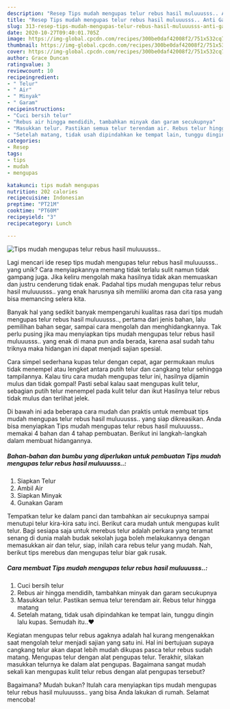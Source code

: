 ```yaml
---
description: "Resep Tips mudah mengupas telur rebus hasil muluuusss.. Anti Gagal"
title: "Resep Tips mudah mengupas telur rebus hasil muluuusss.. Anti Gagal"
slug: 313-resep-tips-mudah-mengupas-telur-rebus-hasil-muluuusss-anti-gagal
date: 2020-10-27T09:40:01.705Z
image: https://img-global.cpcdn.com/recipes/300be0daf42008f2/751x532cq70/tips-mudah-mengupas-telur-rebus-hasil-muluuusss-foto-resep-utama.jpg
thumbnail: https://img-global.cpcdn.com/recipes/300be0daf42008f2/751x532cq70/tips-mudah-mengupas-telur-rebus-hasil-muluuusss-foto-resep-utama.jpg
cover: https://img-global.cpcdn.com/recipes/300be0daf42008f2/751x532cq70/tips-mudah-mengupas-telur-rebus-hasil-muluuusss-foto-resep-utama.jpg
author: Grace Duncan
ratingvalue: 3
reviewcount: 10
recipeingredient:
- " Telur"
- " Air"
- " Minyak"
- " Garam"
recipeinstructions:
- "Cuci bersih telur"
- "Rebus air hingga mendidih, tambahkan minyak dan garam secukupnya"
- "Masukkan telur. Pastikan semua telur terendam air. Rebus telur hingga matang"
- "Setelah matang, tidak usah dipindahkan ke tempat lain, tunggu dingin lalu kupas. Semudah itu..❤"
categories:
- Resep
tags:
- tips
- mudah
- mengupas

katakunci: tips mudah mengupas 
nutrition: 202 calories
recipecuisine: Indonesian
preptime: "PT21M"
cooktime: "PT60M"
recipeyield: "3"
recipecategory: Lunch

---
```



![Tips mudah mengupas telur rebus hasil muluuusss..](https://img-global.cpcdn.com/recipes/300be0daf42008f2/751x532cq70/tips-mudah-mengupas-telur-rebus-hasil-muluuusss-foto-resep-utama.jpg)

Lagi mencari ide resep tips mudah mengupas telur rebus hasil muluuusss.. yang unik? Cara menyiapkannya memang tidak terlalu sulit namun tidak gampang juga. Jika keliru mengolah maka hasilnya tidak akan memuaskan dan justru cenderung tidak enak. Padahal tips mudah mengupas telur rebus hasil muluuusss.. yang enak harusnya sih memiliki aroma dan cita rasa yang bisa memancing selera kita.

Banyak hal yang sedikit banyak mempengaruhi kualitas rasa dari tips mudah mengupas telur rebus hasil muluuusss.., pertama dari jenis bahan, lalu pemilihan bahan segar, sampai cara mengolah dan menghidangkannya. Tak perlu pusing jika mau menyiapkan tips mudah mengupas telur rebus hasil muluuusss.. yang enak di mana pun anda berada, karena asal sudah tahu triknya maka hidangan ini dapat menjadi sajian spesial.

Cara simpel sederhana kupas telur dengan cepat, agar permukaan mulus tidak menempel atau lengket antara putih telur dan cangkang telur sehingga tampilannya. Kalau tiru cara mudah mengupas telur ini, hasilnya dijamin mulus dan tidak gompal! Pasti sebal kalau saat mengupas kulit telur, sebagian putih telur menempel pada kulit telur dan ikut Hasilnya telur rebus tidak mulus dan terlihat jelek.


Di bawah ini ada beberapa cara mudah dan praktis untuk membuat tips mudah mengupas telur rebus hasil muluuusss.. yang siap dikreasikan. Anda bisa menyiapkan Tips mudah mengupas telur rebus hasil muluuusss.. memakai 4 bahan dan 4 tahap pembuatan. Berikut ini langkah-langkah dalam membuat hidangannya.

<!--inarticleads1-->

##### Bahan-bahan dan bumbu yang diperlukan untuk pembuatan Tips mudah mengupas telur rebus hasil muluuusss..:

1. Siapkan  Telur
1. Ambil  Air
1. Siapkan  Minyak
1. Gunakan  Garam


Tempatkan telur ke dalam panci dan tambahkan air secukupnya sampai menutupi telur kira-kira satu inci. Berikut cara mudah untuk mengupas kulit telur. Bagi sesiapa saja untuk merebus telur adalah perkara yang teramat senang di dunia malah budak sekolah juga boleh melakukannya dengan memasukkan air dan telur, siap, inilah cara rebus telur yang mudah. Nah, berikut tips merebus dan mengupas telur biar gak rusak. 

<!--inarticleads2-->

##### Cara membuat Tips mudah mengupas telur rebus hasil muluuusss..:

1. Cuci bersih telur
1. Rebus air hingga mendidih, tambahkan minyak dan garam secukupnya
1. Masukkan telur. Pastikan semua telur terendam air. Rebus telur hingga matang
1. Setelah matang, tidak usah dipindahkan ke tempat lain, tunggu dingin lalu kupas. Semudah itu..❤


Kegiatan mengupas telur rebus agaknya adalah hal kurang mengenakkan saat mengolah telur menjadi sajian yang satu ini. Hal ini bertujuan supaya cangkang telur akan dapat lebih mudah dikupas pasca telur rebus sudah matang. Mengupas telur dengan alat pengupas telur. Terakhir, silakan masukkan telurnya ke dalam alat pengupas. Bagaimana sangat mudah sekali kan mengupas kulit telur rebus dengan alat pengupas tersebut? 

Bagaimana? Mudah bukan? Itulah cara menyiapkan tips mudah mengupas telur rebus hasil muluuusss.. yang bisa Anda lakukan di rumah. Selamat mencoba!
